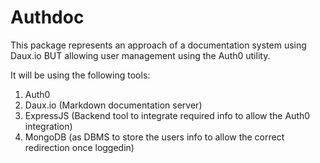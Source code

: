 # **Authdoc**

This package represents an approach of a documentation system using Daux.io BUT allowing user management using the Auth0 utility.

It will be using the following tools:

1. Auth0
1. Daux.io (Markdown documentation server)
1. ExpressJS (Backend tool to integrate required info to allow the Auth0 integration)
1. MongoDB (as DBMS to store the users info to allow the correct redirection once loggedin)